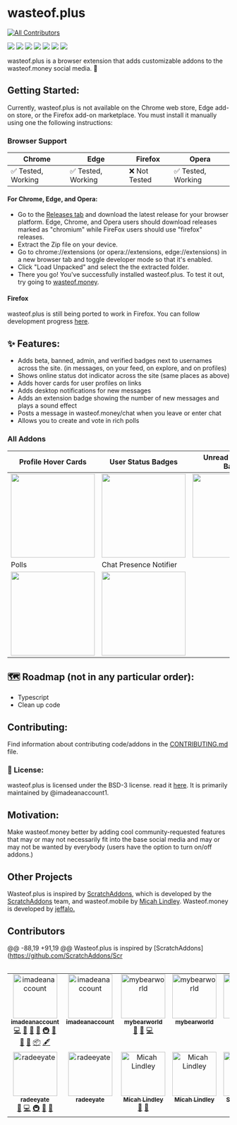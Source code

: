 # wasteof.plus

<!-- ALL-CONTRIBUTORS-BADGE:START - Do not remove or modify this section -->
[![All Contributors](https://img.shields.io/badge/all_contributors-11-orange.svg?style=flat-square)](#contributors-)
<!-- ALL-CONTRIBUTORS-BADGE:END -->

[![](https://img.shields.io/github/stars/imadeanaccount1/wasteof.plus?color=blue&style=flat-square)](https://github.com/imadeanaccount1/wasteof.plus/stargazers)
[![](https://img.shields.io/github/forks/imadeanaccount1/wasteof.plus?color=blue&style=flat-square)](https://github.com/imadeanaccount1/wasteof.plus/network/members)
[![](https://img.shields.io/github/watchers/imadeanaccount1/wasteof.plus?color=blue&style=flat-square)](https://github.com/imadeanaccount1/wasteof.plus/watchers)
[![](https://img.shields.io/github/issues/imadeanaccount1/wasteof.plus?color=green&style=flat-square)](https://github.com/imadeanaccount1/wasteof.plus/issues)
[![](https://img.shields.io/github/issues-pr/imadeanaccount1/wasteof.plus?color=green&style=flat-square)](https://github.com/imadeanaccount1/wasteof.plus/pulls)
[![](https://img.shields.io/github/license/imadeanaccount1/wasteof.plus?style=flat-square)](https://github.com/imadeanaccount1/wasteof.plus/blob/master/LICENSE)
[![](https://img.shields.io/badge/website-wasteofplus.github.io-ff7b26.svg?style=flat-square&color=blue)](https://wasteofplus.github.io)

wasteof.plus is a browser extension that adds customizable addons to the wasteof.money social media. 🌠

## Getting Started:

Currently, wasteof.plus is not available on the Chrome web store, Edge add-on store, or the Firefox add-on marketplace. You must install it manually using one the following instructions:

### Browser Support

| Chrome             | Edge               | Firefox       | Opera              |
| ------------------ | ------------------ | ------------- | ------------------ |
| ✅ Tested, Working | ✅ Tested, Working | ❌ Not Tested | ✅ Tested, Working |

#### For Chrome, Edge, and Opera:

- Go to the [Releases tab](https://github.com/imadeanaccount1/wasteof.plus/releases) and download the latest release for your browser platform. Edge, Chrome, and Opera users should download releases marked as "chromium" while FireFox users should use "firefox" releases.
- Extract the Zip file on your device.
- Go to chrome://extensions (or opera://extensions, edge://extensions) in a new browser tab and toggle developer mode so that it's enabled.
- Click "Load Unpacked" and select the the extracted folder.
- There you go! You've successfully installed wasteof.plus. To test it out, try going to [wasteof.money](https://wasteof.money).

#### Firefox

wasteof.plus is still being ported to work in Firefox. You can follow development progress [here](https://github.com/imadeanaccount1/wasteof.plus/pull/32).

## ✨ Features:

- Adds beta, banned, admin, and verified badges next to usernames across the site. (in messages, on your feed, on explore, and on profiles)
- Shows online status dot indicator across the site (same places as above)
- Adds hover cards for user profiles on links
- Adds desktop notifications for new messages
- Adds an extension badge showing the number of new messages and plays a sound effect
- Posts a message in wasteof.money/chat when you leave or enter chat
- Allows you to create and vote in rich polls

### All Addons

| Profile Hover Cards                                                                                                             | User Status Badges                                                                                                               | Unread Messages Badge                                                                                                           | New Message Notifications                                                                                                       |
| ------------------------------------------------------------------------------------------------------------------------------- | -------------------------------------------------------------------------------------------------------------------------------- | ------------------------------------------------------------------------------------------------------------------------------- | ------------------------------------------------------------------------------------------------------------------------------- |
| <img width="190px" src="https://github.com/imadeanaccount1/wasteof.plus/assets/138229538/dc5ad41e-d26b-4d92-b979-1774ffe1683e"> | <img width="190px"  src="https://github.com/imadeanaccount1/wasteof.plus/assets/138229538/3dfe43b5-13a5-4cb1-8cdd-802ae9a34faa"> | <img width="190px" src="https://github.com/imadeanaccount1/wasteof.plus/assets/138229538/2400ea6a-bcc5-406f-bd61-fdedf62cb649"> | <img src="https://github.com/imadeanaccount1/wasteof.plus/assets/138229538/f61d6efa-cb7e-4e22-9ac1-f99127cf4069" width="190px"> |
| Polls                                                                                                                           | Chat Presence Notifier                                                                                                           |                                                                                                                                 |                                                                                                                                 |
| <img width="190px" src="https://github.com/imadeanaccount1/wasteof.plus/assets/138229538/851d2cf2-4fcd-4e8d-9924-1e9eb90f7ff0"> | <img width="190px" src="https://github.com/imadeanaccount1/wasteof.plus/assets/138229538/fe2f08e7-b86a-42e2-90a5-a23c51d669a9">  |                                                                                                                                 |                                                                                                                                 |

<!--- ![followsyoubadge - Copy (3)](https://github.com/imadeanaccount1/wasteof.plus/assets/138229538/1c4c32bb-8951-4055-b820-9b9ebd545167)
![Screenshot2023070714](https://github.com/imadeanaccount1/wasteof.plus/assets/138229538/73f53d4a-91e3-4cd7-996f-d49fb1ad1b47) -->

## 🗺 Roadmap (not in any particular order):

- Typescript
- Clean up code

## Contributing:

Find information about contributing code/addons in the [CONTRIBUTING.md](CONTRIBUTING.md) file.

### 📜 License:

wasteof.plus is licensed under the BSD-3 license. read it [here](LICENSE). It is primarily maintained by @imadeanaccount1.

## Motivation:

Make wasteof.money better by adding cool community-requested features that may or may not necessarily fit into the base social media and may or may not be wanted by everybody (users have the option to turn on/off addons.)

## Other Projects

Wasteof.plus is inspired by [ScratchAddons](https://github.com/ScratchAddons/ScratchAddons), which is developed by the [ScratchAddons](https://github.com/ScratchAddons) team, and wasteof.mobile by [Micah Lindley](https://github.com/micahlt). Wasteof.money is developed by [jeffalo.](https://github.com/jeffalo)

## Contributors

<!-- ALL-CONTRIBUTORS-LIST:START - Do not remove or modify this section -->
<!-- prettier-ignore-start -->
<!-- markdownlint-disable -->
@@ -88,19 +91,19 @@ Wasteof.plus is inspired by [ScratchAddons](https://github.com/ScratchAddons/Scr
<table>
<table>
  <tbody>
  <tbody>
    <tr>
    <tr>
      <td align="center" valign="top" width="14.28%"><a href="https://github.com/imadeanaccount1"><img src="https://avatars.githubusercontent.com/u/138229538?v=4?s=100" width="100px;" alt="imadeanaccount"/><br /><sub><b>imadeanaccount</b></sub></a><br /><a href="https://github.com/wasteofplus/wasteof.plus/commits?author=imadeanaccount1" title="Code">💻</a> <a href="#design-imadeanaccount1" title="Design">🎨</a> <a href="#ideas-imadeanaccount1" title="Ideas, Planning, & Feedback">🤔</a> <a href="#maintenance-imadeanaccount1" title="Maintenance">🚧</a> <a href="#infra-imadeanaccount1" title="Infrastructure (Hosting, Build-Tools, etc)">🚇</a> <a href="https://github.com/wasteofplus/wasteof.plus/commits?author=imadeanaccount1" title="Documentation">📖</a> <a href="https://github.com/wasteofplus/wasteof.plus/pulls?q=is%3Apr+reviewed-by%3Aimadeanaccount1" title="Reviewed Pull Requests">👀</a> <a href="#question-imadeanaccount1" title="Answering Questions">💬</a> <a href="#platform-imadeanaccount1" title="Packaging/porting to new platform">📦</a> <a href="#content-imadeanaccount1" title="Content">🖋</a></td>
      <td align="center" valign="top" width="14.28%"><a href="https://github.com/imadeanaccount1"><img src="https://avatars.githubusercontent.com/u/138229538?v=4?s=100" width="100px;" alt="imadeanaccount"/><br /><sub><b>imadeanaccount</b></sub></a><br /><a href="https://github.com/wasteofplus/wasteof.plus/commits?author=imadeanaccount1" title="Code"></a> <a href="#design-imadeanaccount1" title="Design"></a> <a href="#ideas-imadeanaccount1" title="Ideas, Planning, & Feedback"></a> <a href="#maintenance-imadeanaccount1" title="Maintenance"></a> <a href="#infra-imadeanaccount1" title="Infrastructure (Hosting, Build-Tools, etc)"></a> <a href="https://github.com/wasteofplus/wasteof.plus/commits?author=imadeanaccount1" title="Documentation"></a> <a href="https://github.com/wasteofplus/wasteof.plus/pulls?q=is%3Apr+reviewed-by%3Aimadeanaccount1" title="Reviewed Pull Requests"></a> <a href="#question-imadeanaccount1" title="Answering Questions"></a> <a href="#platform-imadeanaccount1" title="Packaging/porting to new platform"></a> <a href="#content-imadeanaccount1" title="Content"></a></td>
      <td align="center" valign="top" width="14.28%"><a href="https://github.com/mybearworld"><img src="https://avatars.githubusercontent.com/u/130385691?v=4?s=100" width="100px;" alt="mybearworld"/><br /><sub><b>mybearworld</b></sub></a><br /><a href="https://github.com/wasteofplus/wasteof.plus/issues?q=author%3Amybearworld" title="Bug reports">🐛</a> <a href="#ideas-mybearworld" title="Ideas, Planning, & Feedback">🤔</a> <a href="https://github.com/wasteofplus/wasteof.plus/commits?author=mybearworld" title="Code">💻</a></td>
      <td align="center" valign="top" width="14.28%"><a href="https://github.com/mybearworld"><img src="https://avatars.githubusercontent.com/u/130385691?v=4?s=100" width="100px;" alt="mybearworld"/><br /><sub><b>mybearworld</b></sub></a><br /><a href="https://github.com/wasteofplus/wasteof.plus/issues?q=author%3Amybearworld" title="Bug reports"></a> <a href="#ideas-mybearworld" title="Ideas, Planning, & Feedback"></a> <a href="https://github.com/wasteofplus/wasteof.plus/commits?author=mybearworld" title="Code"></a></td>
      <td align="center" valign="top" width="14.28%"><a href="https://github.com/Gilbert189"><img src="https://avatars.githubusercontent.com/u/57717273?v=4?s=100" width="100px;" alt="Gilbert189"/><br /><sub><b>Gilbert189</b></sub></a><br /><a href="https://github.com/wasteofplus/wasteof.plus/commits?author=Gilbert189" title="Code">💻</a> <a href="#ideas-Gilbert189" title="Ideas, Planning, & Feedback">🤔</a></td>
      <td align="center" valign="top" width="14.28%"><a href="https://github.com/Gilbert189"><img src="https://avatars.githubusercontent.com/u/57717273?v=4?s=100" width="100px;" alt="Gilbert189"/><br /><sub><b>Gilbert189</b></sub></a><br /><a href="https://github.com/wasteofplus/wasteof.plus/commits?author=Gilbert189" title="Code"></a> <a href="#ideas-Gilbert189" title="Ideas, Planning, & Feedback"></a></td>
      <td align="center" valign="top" width="14.28%"><a href="https://github.com/jakednolastname"><img src="https://avatars.githubusercontent.com/u/122004617?v=4?s=100" width="100px;" alt="jakednolastname"/><br /><sub><b>jakednolastname</b></sub></a><br /><a href="https://github.com/wasteofplus/wasteof.plus/commits?author=jakednolastname" title="Code">💻</a> <a href="#ideas-jakednolastname" title="Ideas, Planning, & Feedback">🤔</a> <a href="#design-jakednolastname" title="Design">🎨</a></td>
      <td align="center" valign="top" width="14.28%"><a href="https://github.com/jakednolastname"><img src="https://avatars.githubusercontent.com/u/122004617?v=4?s=100" width="100px;" alt="jakednolastname"/><br /><sub><b>jakednolastname</b></sub></a><br /><a href="https://github.com/wasteofplus/wasteof.plus/commits?author=jakednolastname" title="Code"></a> <a href="#ideas-jakednolastname" title="Ideas, Planning, & Feedback"></a> <a href="#design-jakednolastname" title="Design"></a></td>
      <td align="center" valign="top" width="14.28%"><a href="http://illogicalapple.github.io"><img src="https://avatars.githubusercontent.com/u/80916557?v=4?s=100" width="100px;" alt="illogicalapple"/><br /><sub><b>illogicalapple</b></sub></a><br /><a href="https://github.com/wasteofplus/wasteof.plus/issues?q=author%3Aillogicalapple" title="Bug reports">🐛</a></td>
      <td align="center" valign="top" width="14.28%"><a href="http://illogicalapple.github.io"><img src="https://avatars.githubusercontent.com/u/80916557?v=4?s=100" width="100px;" alt="illogicalapple"/><br /><sub><b>illogicalapple</b></sub></a><br /><a href="https://github.com/wasteofplus/wasteof.plus/issues?q=author%3Aillogicalapple" title="Bug reports"></a></td>
      <td align="center" valign="top" width="14.28%"><a href="https://scoldercreations.github.io"><img src="https://avatars.githubusercontent.com/u/69083943?v=4?s=100" width="100px;" alt="Scolder"/><br /><sub><b>Scolder</b></sub></a><br /><a href="https://github.com/wasteofplus/wasteof.plus/commits?author=ScolderCreations" title="Code">💻</a> <a href="#ideas-ScolderCreations" title="Ideas, Planning, & Feedback">🤔</a></td>
      <td align="center" valign="top" width="14.28%"><a href="https://scoldercreations.github.io"><img src="https://avatars.githubusercontent.com/u/69083943?v=4?s=100" width="100px;" alt="Scolder"/><br /><sub><b>Scolder</b></sub></a><br /><a href="https://github.com/wasteofplus/wasteof.plus/commits?author=ScolderCreations" title="Code"></a> <a href="#ideas-ScolderCreations" title="Ideas, Planning, & Feedback"></a></td>
      <td align="center" valign="top" width="14.28%"><a href="http://tauon.dev"><img src="https://avatars.githubusercontent.com/u/59254971?v=4?s=100" width="100px;" alt="lily celeste newton"/><br /><sub><b>lily celeste newton</b></sub></a><br /><a href="#ideas-TheAwesome98-Real" title="Ideas, Planning, & Feedback">🤔</a> <a href="#audio-TheAwesome98-Real" title="Audio">🔊</a></td>
      <td align="center" valign="top" width="14.28%"><a href="http://tauon.dev"><img src="https://avatars.githubusercontent.com/u/59254971?v=4?s=100" width="100px;" alt="lily celeste newton"/><br /><sub><b>lily celeste newton</b></sub></a><br /><a href="#ideas-TheAwesome98-Real" title="Ideas, Planning, & Feedback"></a> <a href="#audio-TheAwesome98-Real" title="Audio"></a></td>
    </tr>
    </tr>
    <tr>
    <tr>
      <td align="center" valign="top" width="14.28%"><a href="http://radi8.dev"><img src="https://avatars.githubusercontent.com/u/124477460?v=4?s=100" width="100px;" alt="radeeyate"/><br /><sub><b>radeeyate</b></sub></a><br /><a href="#data-radeeyate" title="Data">🔣</a> <a href="https://github.com/wasteofplus/wasteof.plus/commits?author=radeeyate" title="Code">💻</a> <a href="#infra-radeeyate" title="Infrastructure (Hosting, Build-Tools, etc)">🚇</a> <a href="#maintenance-radeeyate" title="Maintenance">🚧</a> <a href="#ideas-radeeyate" title="Ideas, Planning, & Feedback">🤔</a></td>
      <td align="center" valign="top" width="14.28%"><a href="http://radi8.dev"><img src="https://avatars.githubusercontent.com/u/124477460?v=4?s=100" width="100px;" alt="radeeyate"/><br /><sub><b>radeeyate</b></sub></a><br /><a href="#data-radeeyate" title="Data"></a> <a href="https://github.com/wasteofplus/wasteof.plus/commits?author=radeeyate" title="Code"></a> <a href="#infra-radeeyate" title="Infrastructure (Hosting, Build-Tools, etc)"></a> <a href="#maintenance-radeeyate" title="Maintenance"></a> <a href="#ideas-radeeyate" title="Ideas, Planning, & Feedback"></a></td>
      <td align="center" valign="top" width="14.28%"><a href="http://micahlindley.com"><img src="https://avatars.githubusercontent.com/u/28816297?v=4?s=100" width="100px;" alt="Micah Lindley"/><br /><sub><b>Micah Lindley</b></sub></a><br /><a href="#ideas-micahlt" title="Ideas, Planning, & Feedback">🤔</a> <a href="#promotion-micahlt" title="Promotion">📣</a></td>
      <td align="center" valign="top" width="14.28%"><a href="http://micahlindley.com"><img src="https://avatars.githubusercontent.com/u/28816297?v=4?s=100" width="100px;" alt="Micah Lindley"/><br /><sub><b>Micah Lindley</b></sub></a><br /><a href="#ideas-micahlt" title="Ideas, Planning, & Feedback"></a> <a href="#promotion-micahlt" title="Promotion"></a></td>
      <td align="center" valign="top" width="14.28%"><a href="http://seanjw.com"><img src="https://avatars.githubusercontent.com/u/89602427?v=4?s=100" width="100px;" alt="Sean Wallace"/><br /><sub><b>Sean Wallace</b></sub></a><br /><a href="#design-Auriali" title="Design">🎨</a></td>
      <td align="center" valign="top" width="14.28%"><a href="http://seanjw.com"><img src="https://avatars.githubusercontent.com/u/89602427?v=4?s=100" width="100px;" alt="Sean Wallace"/><br /><sub><b>Sean Wallace</b></sub></a><br /><a href="#design-Auriali" title="Design"></a></td>
      <td align="center" valign="top" width="14.28%"><a href="https://github.com/reidthepog"><img src="https://avatars.githubusercontent.com/u/123068761?v=4?s=100" width="100px;" alt="reidthepog"/><br /><sub><b>reidthepog</b></sub></a><br /><a href="#ideas-reidthepog" title="Ideas, Planning, & Feedback">🤔</a></td>
      <td align="center" valign="top" width="14.28%"><a href="https://github.com/reidthepog"><img src="https://avatars.githubusercontent.com/u/123068761?v=4?s=100" width="100px;" alt="reidthepog"/><br /><sub><b>reidthepog</b></sub></a><br /><a href="#ideas-reidthepog" title="Ideas, Planning, & Feedback"></a></td>
    </tr>
    </tr>
  </tbody>
  </tbody>
</table>

<!-- markdownlint-restore -->
<!-- prettier-ignore-end -->

<!-- ALL-CONTRIBUTORS-LIST:END -->
<!-- prettier-ignore-start -->
<!-- markdownlint-disable -->

<!-- markdownlint-restore -->
<!-- prettier-ignore-end -->

<!-- ALL-CONTRIBUTORS-LIST:END -->
